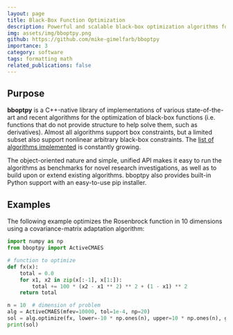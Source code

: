 ```yaml
---
layout: page
title: Black-Box Function Optimization
description: Powerful and scalable black-box optimization algorithms for Python and C++.
img: assets/img/bboptpy.png
github: https://github.com/mike-gimelfarb/bboptpy
importance: 3
category: software
tags: formatting math
related_publications: false
---
```


## Purpose

**bboptpy** is a C++-native library of implementations of various state-of-the-art and
recent algorithms for the optimization of black-box functions (i.e. functions that do not
provide structure to help solve them, such as derivatives). Almost all algorithms support
box constraints, but a limited subset also support nonlinear arbitrary black-box constraints.
The [list of algorithms implemented](https://github.com/mike-gimelfarb/bboptpy?tab=readme-ov-file#algorithms-supported/) is constantly growing.

The object-oriented nature and simple, unified API makes it easy to run the algorithms as benchmarks 
for novel research investigations, as well as to build upon or extend existing algorithms. bboptpy
also provides built-in Python support with an easy-to-use pip installer.

## Examples

The following example optimizes the Rosenbrock function in 10 dimensions 
using a covariance-matrix adaptation algorithm:

```python
import numpy as np
from bboptpy import ActiveCMAES

# function to optimize
def fx(x):
    total = 0.0
    for x1, x2 in zip(x[:-1], x[1:]):
        total += 100 * (x2 - x1 ** 2) ** 2 + (1 - x1) ** 2
    return total

n = 10  # dimension of problem
alg = ActiveCMAES(mfev=10000, tol=1e-4, np=20)
sol = alg.optimize(fx, lower=-10 * np.ones(n), upper=10 * np.ones(n), guess=np.random.uniform(-10, 10, size=n))
print(sol)
```
